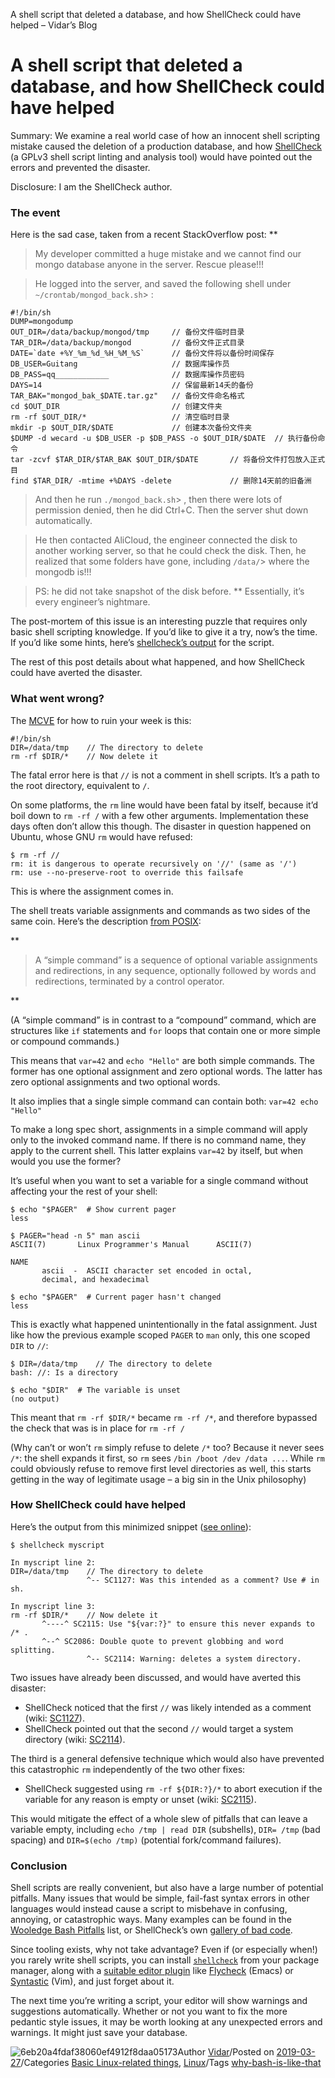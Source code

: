 A shell script that deleted a database, and how ShellCheck could have helped – Vidar’s Blog

# A shell script that deleted a database, and how ShellCheck could have helped

Summary: We examine a real world case of how an innocent shell scripting mistake caused the deletion of a production database, and how [ShellCheck](https://www.shellcheck.net/) (a GPLv3 shell script linting and analysis tool) would have pointed out the errors and prevented the disaster.

Disclosure: I am the ShellCheck author.

### The event

Here is the sad case, taken from a recent StackOverflow post:
**

> My developer committed a huge mistake and we cannot find our mongo database anyone in the server. Rescue please!!!

> He logged into the server, and saved the following shell under `~/crontab/mongod_back.sh`> :

	#!/bin/sh
	DUMP=mongodump
	OUT_DIR=/data/backup/mongod/tmp     // 备份文件临时目录
	TAR_DIR=/data/backup/mongod         // 备份文件正式目录
	DATE=`date +%Y_%m_%d_%H_%M_%S`      // 备份文件将以备份时间保存
	DB_USER=Guitang                     // 数据库操作员
	DB_PASS=qq____________              // 数据库操作员密码
	DAYS=14                             // 保留最新14夭的备份
	TAR_BAK="mongod_bak_$DATE.tar.gz"   // 备份文件命名格式
	cd $OUT_DIR                         // 创建文件夹
	rm -rf $OUT_DIR/*                   // 清空临时目录
	mkdir -p $OUT_DIR/$DATE             // 创建本次备份文件夹
	$DUMP -d wecard -u $DB_USER -p $DB_PASS -o $OUT_DIR/$DATE  // 执行备份命令
	tar -zcvf $TAR_DIR/$TAR_BAK $OUT_DIR/$DATE       // 将备份文件打包放入正式目
	find $TAR_DIR/ -mtime +%DAYS -delete             // 删除14天前的旧备洲

> And then he run `./mongod_back.sh`> , then there were lots of permission denied, then he did Ctrl+C. Then the server shut down automatically.

> He then contacted AliCloud, the engineer connected the disk to another working server, so that he could check the disk. Then, he realized that some folders have gone, including `/data/`>  where the mongodb is!!!

> PS: he did not take snapshot of the disk before.
**
Essentially, it’s every engineer’s nightmare.

The post-mortem of this issue is an interesting puzzle that requires only basic shell scripting knowledge. If you’d like to give it a try, now’s the time. If you’d like some hints, here’s [shellcheck’s output](https://www.shellcheck.net/?id=rescueplease) for the script.

The rest of this post details about what happened, and how ShellCheck could have averted the disaster.

### What went wrong?

The [MCVE](https://stackoverflow.com/help/mcve) for how to ruin your week is this:

	#!/bin/sh
	DIR=/data/tmp    // The directory to delete
	rm -rf $DIR/*    // Now delete it

The fatal error here is that `//` is not a comment in shell scripts. It’s a path to the root directory, equivalent to `/`.

On some platforms, the `rm` line would have been fatal by itself, because it’d boil down to `rm -rf /` with a few other arguments. Implementation these days often don’t allow this though. The disaster in question happened on Ubuntu, whose GNU `rm` would have refused:

	$ rm -rf //
	rm: it is dangerous to operate recursively on '//' (same as '/')
	rm: use --no-preserve-root to override this failsafe

This is where the assignment comes in.

The shell treats variable assignments and commands as two sides of the same coin. Here’s the description [from POSIX](http://pubs.opengroup.org/onlinepubs/9699919799/utilities/V3_chap02.html#tag_18_09_01):

**

> A “simple command” is a sequence of optional variable assignments and redirections, in any sequence, optionally followed by words and redirections, terminated by a control operator.

**

(A “simple command” is in contrast to a “compound” command, which are structures like `if` statements and `for` loops that contain one or more simple or compound commands.)

This means that `var=42` and `echo "Hello"` are both simple commands. The former has one optional assignment and zero optional words. The latter has zero optional assignments and two optional words.

It also implies that a single simple command can contain both: `var=42 echo "Hello"`

To make a long spec short, assignments in a simple command will apply only to the invoked command name. If there is no command name, they apply to the current shell. This latter explains `var=42` by itself, but when would you use the former?

It’s useful when you want to set a variable for a single command without affecting your the rest of your shell:

	$ echo "$PAGER"  # Show current pager
	less

	$ PAGER="head -n 5" man ascii
	ASCII(7)       Linux Programmer's Manual      ASCII(7)

	NAME
	       ascii  -  ASCII character set encoded in octal,
	       decimal, and hexadecimal

	$ echo "$PAGER"  # Current pager hasn't changed
	less

This is exactly what happened unintentionally in the fatal assignment. Just like how the previous example scoped `PAGER` to `man` only, this one scoped `DIR` to `//`:

	$ DIR=/data/tmp    // The directory to delete
	bash: //: Is a directory

	$ echo "$DIR"  # The variable is unset
	(no output)

This meant that `rm -rf $DIR/*` became `rm -rf /*`, and therefore bypassed the check that was is in place for `rm -rf /`

(Why can’t or won’t `rm` simply refuse to delete `/*` too? Because it never sees `/*`: the shell expands it first, so `rm` sees `/bin /boot /dev /data ...`. While `rm` could obviously refuse to remove first level directories as well, this starts getting in the way of legitimate usage – a big sin in the Unix philosophy)

### How ShellCheck could have helped

Here’s the output from this minimized snippet ([see online](https://www.shellcheck.net/?id=rescuemcve)):

	$ shellcheck myscript

	In myscript line 2:
	DIR=/data/tmp    // The directory to delete
	                 ^-- SC1127: Was this intended as a comment? Use # in sh.

	In myscript line 3:
	rm -rf $DIR/*    // Now delete it
	       ^----^ SC2115: Use "${var:?}" to ensure this never expands to /* .
	       ^--^ SC2086: Double quote to prevent globbing and word splitting.
	                 ^-- SC2114: Warning: deletes a system directory.

Two issues have already been discussed, and would have averted this disaster:

- ShellCheck noticed that the first `//` was likely intended as a comment (wiki: [SC1127](https://www.shellcheck.net/wiki/SC1127)).
- ShellCheck pointed out that the second `//` would target a system directory (wiki: [SC2114](https://www.shellcheck.net/wiki/SC2114)).

The third is a general defensive technique which would also have prevented this catastrophic `rm` independently of the two other fixes:

- ShellCheck suggested using `rm -rf ${DIR:?}/*` to abort execution if the variable for any reason is empty or unset (wiki: [SC2115](https://www.shellcheck.net/wiki/SC2115)).

This would mitigate the effect of a whole slew of pitfalls that can leave a variable empty, including `echo /tmp | read DIR` (subshells), `DIR= /tmp` (bad spacing) and `DIR=$(echo /tmp)` (potential fork/command failures).

### Conclusion

Shell scripts are really convenient, but also have a large number of potential pitfalls. Many issues that would be simple, fail-fast syntax errors in other languages would instead cause a script to misbehave in confusing, annoying, or catastrophic ways. Many examples can be found in the [Wooledge Bash Pitfalls](https://mywiki.wooledge.org/BashPitfalls) list, or ShellCheck’s own [gallery of bad code](https://github.com/koalaman/shellcheck#gallery-of-bad-code).

Since tooling exists, why not take advantage? Even if (or especially when!) you rarely write shell scripts, you can install [`shellcheck`](https://www.shellcheck.net/) from your package manager, along with a [suitable editor plugin](https://github.com/koalaman/shellcheck#how-to-use) like [Flycheck](https://www.flycheck.org/en/latest/) (Emacs) or [Syntastic](https://github.com/vim-syntastic/syntastic) (Vim), and just forget about it.

The next time you’re writing a script, your editor will show warnings and suggestions automatically. Whether or not you want to fix the more pedantic style issues, it may be worth looking at any unexpected errors and warnings. It might just save your database.

![6eb20a4fdaf38060ef4912f8daa05173](../_resources/c1861c149a57d8d48fc842a7aedd787d.png)Author   [Vidar](https://www.vidarholen.net/contents/blog/?author=1)/Posted on [2019-03-27](https://www.vidarholen.net/contents/blog/?p=746)/Categories [Basic Linux-related things](https://www.vidarholen.net/contents/blog/?cat=6), [Linux](https://www.vidarholen.net/contents/blog/?cat=4)/Tags [why-bash-is-like-that](https://www.vidarholen.net/contents/blog/?tag=why-bash-is-like-that)